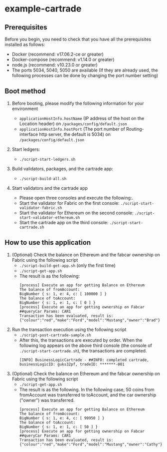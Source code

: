 # example-cartrade

## Prerequisites

Before you begin, you need to check that you have all the prerequisites installed as follows:
- Docker (recommend: v17.06.2-ce or greater)
- Docker-compose (recommend: v1.14.0 or greater)
- node.js (recommend: v10.23.0 or greater)
- The ports 5034, 5040, 5050 are available (If they are already used, the following processes can be done by changing the port number setting)

## Boot method

1. Before booting, please modify the following information for your environment
	- `applicationHostInfo.hostName` (IP address of the host on the Location header) on `/packages/config/default.json`
	- `applicationHostInfo.hostPort` (The port number of Routing-interface http server, the default is 5034) on `/packages/config/default.json`

1. Start ledgers:
	- `./script-start-ledgers.sh` 
1. Build validators, packages, and the cartrade app:
	- `./script-build-all.sh`
1. Start validators and the cartrade app
	- Please open three consoles and execute the following:.
	- Start the validator for Fabric on the first console:
		`./script-start-validator-fabric.sh`
	- Start the validator for Ethereum on the second console: 
		`./script-start-validator-ethereum.sh`
	- Start the cartrade app on the third console:
		`./script-start-cartrade.sh`

## How to use this application

1. (Optional) Check the balance on Ethereum and the fabcar ownership on Fabric using the following script
	- `./script-build-get-app.sh` (only the first time)
	- `./script-get-app.sh`
	- The result is as the following:
		```
		[process] Execute an app for getting Balance on Ethereum
		The balance of fromAccount:
		BigNumber { s: 1, e: 4, c: [ 100000 ] }
		The balance of toAccount:
		BigNumber { s: 1, e: 1, c: [ 0 ] }
		[process] Execute an app for getting ownership on Fabcar
		##queryCar Params: CAR1
		Transaction has been evaluated, result is: {"colour":"red","make":"Ford","model":"Mustang","owner":"Brad"}
		```
1. Run the transaction execution using the following script
	- `./script-post-cartrade-sample.sh`
	- After this, the transactions are executed by order. When the following log appears on the above third console (the console of `./script-start-cartrade.sh`), the transactions are completed.
		```
		[INFO] BusinessLogicCartrade - ##INFO: completed cartrade, businessLogicID: guks32pf, tradeID: *******-001
		```
1. (Optional) Check the balance on Ethereum and the fabcar ownership on Fabric using the following script
	- `./script-get-app.sh`
	- The result is as the following. In the following case, 50 coins from fromAccount was transferred to toAccount, and the car ownership ("owner") was transferred.
		```
		[process] Execute an app for getting Balance on Ethereum
		The balance of fromAccount:
		BigNumber { s: 1, e: 4, c: [ 99950 ] }
		The balance of toAccount:
		BigNumber { s: 1, e: 1, c: [ 50 ] }
		[process] Execute an app for getting ownership on Fabcar
		##queryCar Params: CAR1
		Transaction has been evaluated, result is: {"colour":"red","make":"Ford","model":"Mustang","owner":"Cathy"}
		```